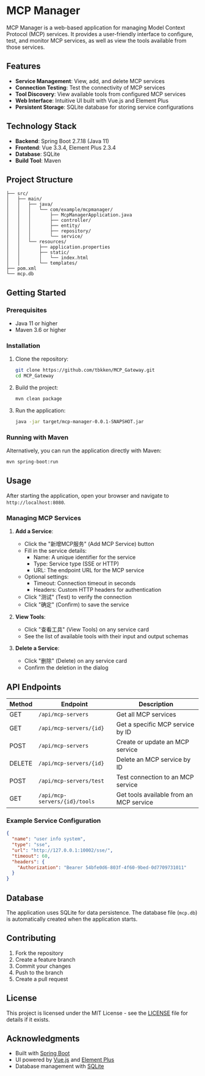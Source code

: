 # MCP Manager

MCP Manager is a web-based application for managing Model Context Protocol (MCP) services. It provides a user-friendly interface to configure, test, and monitor MCP services, as well as view the tools available from those services.

## Features

- **Service Management**: View, add, and delete MCP services
- **Connection Testing**: Test the connectivity of MCP services
- **Tool Discovery**: View available tools from configured MCP services
- **Web Interface**: Intuitive UI built with Vue.js and Element Plus
- **Persistent Storage**: SQLite database for storing service configurations

## Technology Stack

- **Backend**: Spring Boot 2.7.18 (Java 11)
- **Frontend**: Vue 3.3.4, Element Plus 2.3.4
- **Database**: SQLite
- **Build Tool**: Maven

## Project Structure

```
├── src/
│   ├── main/
│   │   ├── java/
│   │   │   └── com/example/mcpmanager/
│   │   │       ├── McpManagerApplication.java
│   │   │       ├── controller/
│   │   │       ├── entity/
│   │   │       ├── repository/
│   │   │       └── service/
│   │   └── resources/
│   │       ├── application.properties
│   │       ├── static/
│   │       │   └── index.html
│   │       └── templates/
├── pom.xml
└── mcp.db
```

## Getting Started

### Prerequisites

- Java 11 or higher
- Maven 3.6 or higher

### Installation

1. Clone the repository:
   ```bash
   git clone https://github.com/tbkken/MCP_Gateway.git
   cd MCP_Gateway
   ```

2. Build the project:
   ```bash
   mvn clean package
   ```

3. Run the application:
   ```bash
   java -jar target/mcp-manager-0.0.1-SNAPSHOT.jar
   ```

### Running with Maven

Alternatively, you can run the application directly with Maven:
```bash
mvn spring-boot:run
```

## Usage

After starting the application, open your browser and navigate to `http://localhost:8080`.

### Managing MCP Services

1. **Add a Service**:
   - Click the "新增MCP服务" (Add MCP Service) button
   - Fill in the service details:
     - Name: A unique identifier for the service
     - Type: Service type (SSE or HTTP)
     - URL: The endpoint URL for the MCP service
   - Optional settings:
     - Timeout: Connection timeout in seconds
     - Headers: Custom HTTP headers for authentication
   - Click "测试" (Test) to verify the connection
   - Click "确定" (Confirm) to save the service

2. **View Tools**:
   - Click "查看工具" (View Tools) on any service card
   - See the list of available tools with their input and output schemas

3. **Delete a Service**:
   - Click "删除" (Delete) on any service card
   - Confirm the deletion in the dialog

## API Endpoints

| Method | Endpoint | Description |
|--------|----------|-------------|
| GET | `/api/mcp-servers` | Get all MCP services |
| GET | `/api/mcp-servers/{id}` | Get a specific MCP service by ID |
| POST | `/api/mcp-servers` | Create or update an MCP service |
| DELETE | `/api/mcp-servers/{id}` | Delete an MCP service by ID |
| POST | `/api/mcp-servers/test` | Test connection to an MCP service |
| GET | `/api/mcp-servers/{id}/tools` | Get tools available from an MCP service |

### Example Service Configuration

```json
{
  "name": "user info system",
  "type": "sse",
  "url": "http://127.0.0.1:10002/sse/",
  "timeout": 60,
  "headers": {
    "Authorization": "Bearer 54bfe0d6-803f-4f60-9bed-0d7709731011"
  }
}
```

## Database

The application uses SQLite for data persistence. The database file (`mcp.db`) is automatically created when the application starts.

## Contributing

1. Fork the repository
2. Create a feature branch
3. Commit your changes
4. Push to the branch
5. Create a pull request

## License

This project is licensed under the MIT License - see the [LICENSE](LICENSE) file for details if it exists.

## Acknowledgments

- Built with [Spring Boot](https://spring.io/projects/spring-boot)
- UI powered by [Vue.js](https://vuejs.org/) and [Element Plus](https://element-plus.org/)
- Database management with [SQLite](https://www.sqlite.org/)
